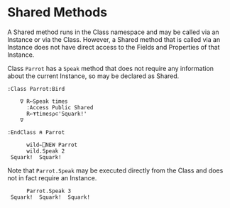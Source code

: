 # Shared Methods

A Shared method runs in the Class namespace and may be called via an Instance or via the Class. However, a Shared method that is called via an Instance does not have direct access to the Fields and Properties of that Instance.

Class `Parrot` has a `Speak` method that does not require any information about the current Instance, so may be declared as Shared.
```apl
:Class Parrot:Bird
    
    ∇ R←Speak times
      :Access Public Shared
      R←⍕times⍴⊂'Squark!'
    ∇
    
:EndClass ⍝ Parrot
 
      wild←⎕NEW Parrot
      wild.Speak 2
 Squark!  Squark! 
```

Note that `Parrot.Speak` may be executed directly from the Class and does not in fact require an Instance.
```apl
      Parrot.Speak 3
 Squark!  Squark!  Squark!
```
